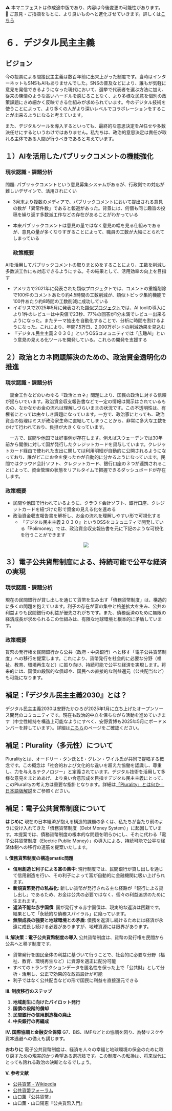 ⚠️ 本マニフェストは作成途中版であり、内容は今後変更の可能性があります。  
💬 ご意見・ご指摘をもとに、より良いものへと進化させていきます。詳しくは[こちら](README.md#このマニフェスト自身もみんなの知恵を集めて改善していきます)

# ６．デジタル民主主義

## ビジョン

今の投票による間接民主主義は数百年前に出来上がった制度です。当時はインターネットもSNSもAIもありませんでした。SNSの普及などにより、誰もが気軽に意見を発信できるようになった現代において、選挙で代表者を選ぶ方法に加え、従来の陳情のような高いハードルを感じることなく、より多様な民意を個別の政策課題にきめ細かく反映できる仕組みが求められています。今のデジタル技術を使うことによって、より多くの人がより深いレベルでコラボレーションをすることが出来るようになると考えています。

また、デジタルツールを導入するといっても、最終的な意思決定をAI任せや多数決任せにするというわけではありません。私たちは、政治的意思決定は責任が取れる主体である人間が行うべきであると考えています。

## １）AIを活用したパブリックコメントの機能強化

### 現状認識・課題分析

問題: パブリックコメントという意見募集システムがあるが、行政側での対応が難しいデザインで、活用されにくい

* 3月末より複数のメディアで、パブリックコメントにおいて提出される意見の数が「異常件数」であると報道があった。背景には、何個も同じ趣旨の投稿を繰り返す多数派工作などの存在があることがわかっている  
* 本来パブリックコメントは意見の量ではなく意見の幅を見る仕組みであるが、意見の量が多くなりすぎることによって、職員の工数が大幅にとられてしまっている

  ### 政策概要

AIを活用してパブリックコメントの取りまとめをすることにより、工数を削減し多数派工作にも対応できるようにする。その結果として、活用効率の向上を目指す

* アメリカで2021年に発表された類似プロジェクトでは、コメントの重複削除で100件のコメントあたり約4.5時間の工数削減が、類似トピック集約機能で100件あたり約8時間の工数削減に成功している  
* イギリスで2025年5月に発表された[類似プロジェクト](https://ai.gov.uk/blogs/evaluating-consult-an-ai-tool-for-enhanced-public-consultation-analysis/)では、AI toolの導入により1件のレビューは中央値で23秒、77%の回答が1分未満でレビュー出来るようになった。またテーマ抽出を自動化することで、分析に時間を割けるようになった。これにより、年間7.5万日、2,000万ポンドの削減効果を見込む  
* 『デジタル民主主義２０３０』というOSSコミュニティでは「広聴AI」という意見の見える化ツールを開発している。これらの開発を支援する

## ２）政治とカネ問題解決のための、政治資金透明化の推進

### 現状認識・課題分析

　裏金工作などのいわゆる『政治とカネ』問題により、国民の政治に対する信頼が揺らいでいます。政治資金収支報告書などで一定の情報は開示はされているものの、なかなかお金の流れは理解しづらいままの状況です。この不透明性は、有権者にとっては由々しき課題になっています。一方で、政治家にとっても、政治資金の処理はミスが政治家生命に直結してしまうことから、非常に多大な工数をかけて行われており、負担が大きくなっています。

　一方で、民間や他国では好事例が存在します。例えばスウェーデンでは30年前から閣僚に対して国が発行したクレジットカードを貸与しています。クレジットカード経由で使われた支出に関しては利用明細が自動的に公開されるようになっており、誰がどこにお金を使ったかが自動的に分かるようになっています。民間ではクラウド会計ソフト、クレジットカード、銀行口座の３つが連携されることによって、資金管理の状態をリアルタイムで把握できるダッシュボードが存在します。

### 政策概要

* 民間や他国で行われているように、クラウド会計ソフト、銀行口座、クレジットカードを紐づけた形で資金の見える化を進める  
* 政治資金収支報告書を解析し、お金の流れを理解しやすい形で可視化する  
  * 『デジタル民主主義２０３０』というOSSをコミュニティで開発している「Polimoney」では、政治資金収支報告書を元に下記のような可視化を行うことができます  
<p align="center">
  <img src="https://github.com/user-attachments/assets/bf5de7d9-c5d6-4eea-8154-579693106340">
</p>

## ３）電子公共貨幣制度による、持続可能で公平な経済の実現

### 現状認識・課題分析

現在の民間銀行が貸し出しを通じて貨幣を生み出す「債務貨幣制度」は、構造的に多くの問題を抱えています。利子の存在が富の集中と格差拡大を生み、公共の利益よりも民間銀行の利益が優先されがちです。また、債務返済のために無限の経済成長が求められるこの仕組みは、有限な地球環境と根本的に矛盾しています。

### 政策概要

貨幣の発行権を民間銀行から公共（政府・中央銀行）へと移す「電子公共貨幣制度」への移行を提案します。これにより、貨幣発行を社会的に必要な分野（福祉、教育、環境再生など）に振り向け、持続可能で公平な経済を実現します。将来的には、国債の段階的な償却や、国民への直接的な利益還元（公共配当など）も可能になります。


## 補足：『デジタル民主主義2030』とは？

デジタル民主主義2030は安野たかひろが2025年1月に立ち上げたオープンソース開発のコミュニティです。現在も政治的中立を保ちながら活動を進めていきます（中立性維持を構造上可能なようにすべく、安野貴博も2025年5月にボードメンバーを辞しています）。詳細は[こちら](https://dd2030.org/)のページをご確認ください。

## 補足：Plurality（多元性）について

Pluralityとは、オードリー・タン氏とE・グレン・ワイル氏が共同で提唱する概念です。この概念は「社会的および文化的な違いを超えた協働を認識し、尊重し、力を与えるテクノロジー」と定義されています。デジタル技術を活用して多様な意見をまとめあげ、より良い合意形成を目指すデジタル民主主義にとって、このPluralityの考え方は重要な指針となります。詳細は[「Plurality」とは何か｜日本語版解説](https://wired.jp/article/what-is-plurality-book/)をご参照ください。

## 補足：電子公共貨幣制度について

**はじめに**
現在の日本経済が抱える構造的課題の多くは、私たちが当たり前のように受け入れてきた「債務貨幣制度（Debt Money System）」に起因しています。本提案では、債務貨幣制度の根本的な問題を明らかにし、それに代わる「電子公共貨幣制度（Electric Public Money）」の導入による、持続可能で公平な経済体制への移行の道筋を提案いたします。

**I. 債務貨幣制度の構造ematic問題**
*   **信用創造と利子による富の集中**: 現行制度では、民間銀行が貸し出しを通じて信用創造を行い、その利子によって富が自動的に金融機関に吸い上げられます。
*   **新規貨幣発行の私益化**: 新しい貨幣が発行される主な経路が「銀行による貸し出し」であるため、お金は公共の必要ではなく、個々の利益追求のために生まれます。
*   **返済不能な赤字国債**: 国が発行する赤字国債は、現実的な返済は困難です。結果として「永続的な債務スパイラル」に陥っています。
*   **無限成長の強要と地球環境との矛盾**: 債務を返済し続けるためには経済が永遠に成長し続ける必要がありますが、地球資源には限界があります。

**II. 解決策：電子公共貨幣制度の導入**
公共貨幣制度は、貨幣の発行権を民間から公共へと移す制度です。
*   貨幣発行を国民全体の利益に基づいて行うことで、社会的に必要な分野（福祉、教育、環境再生など）に資源を適正に配分可能
*   すべてのトランザクションデータを匿名性を保った上で「公共財」として分析・活用し、公正で効果的な政策設計が可能
*   利子ではなく公共配当などの形で国民に利益を直接還元できる

**III. 制度移行のステップ**
1.  **地域創生に向けたパイロット発行**
2.  **国債の段階的償却**
3.  **民間銀行の信用創造権の廃止**
4.  **中央銀行の再編成**

**IV. 国際協調と金融安全保障**
G7、BIS、IMFなどとの協調を図り、為替リスクや資本逃避への備えも講じます。

**おわりに**
電子公共貨幣制度は、経済を人々の幸福と地球環境の保全のために取り戻すための現実的かつ希望ある選択肢です。この制度への転換は、将来世代にとっても誇れる政治の決断となるでしょう。

**V. 参考文献**
*   [公共貨幣 - Wikipedia](https://ja.wikipedia.org/wiki/%E5%85%AC%E5%85%B1%E8%B2%A8%E5%B9%A3)
*   [公共貨幣フォーラム](https://public-money.jp/)
*   山口薫『公共貨幣』
*   山口薫・山口陽恵『公共貨幣入門』